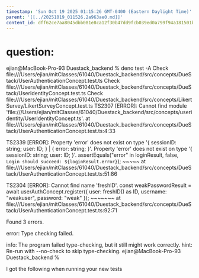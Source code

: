 ```yaml
---
timestamp: 'Sun Oct 19 2025 01:15:26 GMT-0400 (Eastern Daylight Time)'
parent: '[[../20251019_011526.2a963ae0.md]]'
content_id: dff62ce7aa8045dbb081e8ca12f30b47dd9fcb039ed0a799f94a181501b9ea8c
---
```


# question:

ejian@MacBook-Pro-93 Duestack\_backend %    deno test -A
Check file:///Users/ejian/mitClasses/61040/Duestack\_backend/src/concepts/DueStack/UserAuthenticationConcept.test.ts
Check file:///Users/ejian/mitClasses/61040/Duestack\_backend/src/concepts/DueStack/UserIdentityConcept.test.ts
Check file:///Users/ejian/mitClasses/61040/Duestack\_backend/src/concepts/LikertSurvey/LikertSurveyConcept.test.ts
TS2307 \[ERROR]: Cannot find module 'file:///Users/ejian/mitClasses/61040/Duestack\_backend/src/concepts/useridentity/UserIdentityConcept.ts'.
at file:///Users/ejian/mitClasses/61040/Duestack\_backend/src/concepts/DueStack/UserAuthenticationConcept.test.ts:4:33

TS2339 \[ERROR]: Property 'error' does not exist on type '{ sessionID: string; user: ID; } | { error: string; }'.
Property 'error' does not exist on type '{ sessionID: string; user: ID; }'.
assertEquals("error" in loginResult, false, `Login should succeed: ${loginResult.error}`);
\~~~~~
at file:///Users/ejian/mitClasses/61040/Duestack\_backend/src/concepts/DueStack/UserAuthenticationConcept.test.ts:51:86

TS2304 \[ERROR]: Cannot find name 'freshID'.
const weakPasswordResult = await userAuthConcept.register({ user: freshID() as ID, username: "weakuser", password: "weak" });
\~~~~~~~
at file:///Users/ejian/mitClasses/61040/Duestack\_backend/src/concepts/DueStack/UserAuthenticationConcept.test.ts:92:71

Found 3 errors.

error: Type checking failed.

info: The program failed type-checking, but it still might work correctly.
hint: Re-run with --no-check to skip type-checking.
ejian@MacBook-Pro-93 Duestack\_backend %

I got the following when running your new tests
